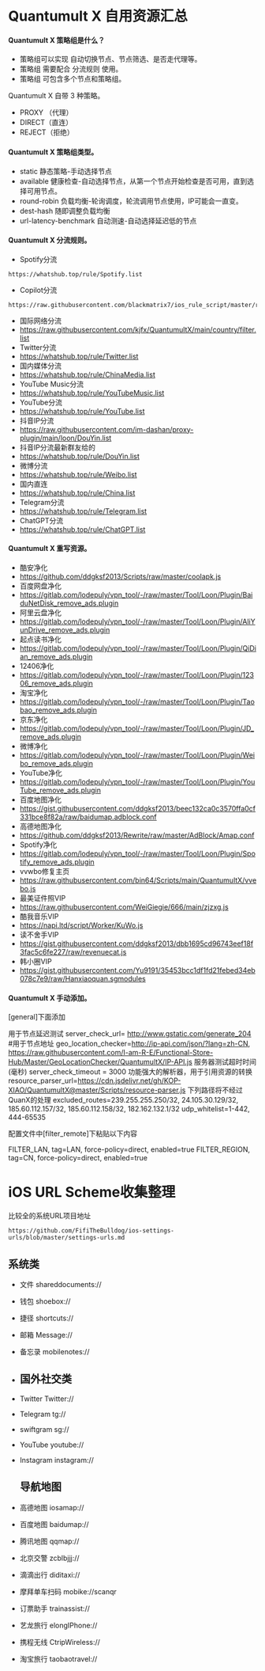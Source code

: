 # Quantumult X  自用资源汇总
#### Quantumult X 策略组是什么？
- 策略组可以实现 自动切换节点、节点筛选、是否走代理等。
- 策略组 需要配合 分流规则 使用。
- 策略组 可包含多个节点和策略组。

Quantumult X 自带 3 种策略。
- PROXY （代理）
- DIRECT（直连）
- REJECT（拒绝）

#### Quantumult X 策略组类型。
- static 静态策略-手动选择节点
- available 健康检查-自动选择节点，从第一个节点开始检查是否可用，直到选择可用节点。
- round-robin 负载均衡-轮询调度，轮流调用节点使用，IP可能会一直变。
- dest-hash 随即调整负载均衡
- url-latency-benchmark 自动测速-自动选择延迟低的节点

#### Quantumult X 分流规则。
- Spotify分流 
</span>

    https://whatshub.top/rule/Spotify.list
- Copilot分流
</span>

    https://raw.githubusercontent.com/blackmatrix7/ios_rule_script/master/rule/QuantumultX/Microsoft/Microsoft.list
- 国际网络分流
- https://raw.githubusercontent.com/kjfx/QuantumultX/main/country/filter.list
- Twitter分流
- https://whatshub.top/rule/Twitter.list
- 国内媒体分流
- https://whatshub.top/rule/ChinaMedia.list
- YouTube Music分流
- https://whatshub.top/rule/YouTubeMusic.list
- YouTube分流
- https://whatshub.top/rule/YouTube.list
- 抖音IP分流
- https://raw.githubusercontent.com/im-dashan/proxy-plugin/main/loon/DouYin.list
- 抖音IP分流最新群友给的
- https://whatshub.top/rule/DouYin.list
- 微博分流
- https://whatshub.top/rule/Weibo.list
- 国内直连
- https://whatshub.top/rule/China.list
- Telegram分流
- https://whatshub.top/rule/Telegram.list
- ChatGPT分流
- https://whatshub.top/rule/ChatGPT.list

#### Quantumult X 重写资源。
- 酷安净化
- https://github.com/ddgksf2013/Scripts/raw/master/coolapk.js
- 百度网盘净化
- https://gitlab.com/lodepuly/vpn_tool/-/raw/master/Tool/Loon/Plugin/BaiduNetDisk_remove_ads.plugin
- 阿里云盘净化
- https://gitlab.com/lodepuly/vpn_tool/-/raw/master/Tool/Loon/Plugin/AliYunDrive_remove_ads.plugin
- 起点读书净化
- https://gitlab.com/lodepuly/vpn_tool/-/raw/master/Tool/Loon/Plugin/QiDian_remove_ads.plugin
- 12406净化
- https://gitlab.com/lodepuly/vpn_tool/-/raw/master/Tool/Loon/Plugin/12306_remove_ads.plugin
- 淘宝净化
- https://gitlab.com/lodepuly/vpn_tool/-/raw/master/Tool/Loon/Plugin/Taobao_remove_ads.plugin
- 京东净化
- https://gitlab.com/lodepuly/vpn_tool/-/raw/master/Tool/Loon/Plugin/JD_remove_ads.plugin
- 微博净化
- https://gitlab.com/lodepuly/vpn_tool/-/raw/master/Tool/Loon/Plugin/Weibo_remove_ads.plugin
- YouTube净化
- https://gitlab.com/lodepuly/vpn_tool/-/raw/master/Tool/Loon/Plugin/YouTube_remove_ads.plugin
- 百度地图净化
- https://gist.githubusercontent.com/ddgksf2013/beec132ca0c3570ffa0cf331bce8f82a/raw/baidumap.adblock.conf
- 高德地图净化
- https://github.com/ddgksf2013/Rewrite/raw/master/AdBlock/Amap.conf
-  Spotify净化
- https://gitlab.com/lodepuly/vpn_tool/-/raw/master/Tool/Loon/Plugin/Spotify_remove_ads.plugin
- vvwbo修复主页
- https://raw.githubusercontent.com/bin64/Scripts/main/QuantumultX/vvebo.js
- 最美证件照VIP
- https://raw.githubusercontent.com/WeiGiegie/666/main/zjzxg.js
- 酷我音乐VIP
- https://napi.ltd/script/Worker/KuWo.js
- 读不舍手VIP
- https://gist.githubusercontent.com/ddgksf2013/dbb1695cd96743eef18f3fac5c6fe227/raw/revenuecat.js
- 韩小圈VIP
- https://gist.githubusercontent.com/Yu9191/35453bcc1df1fd21febed34eb078c7e9/raw/Hanxiaoquan.sgmodules

#### Quantumult X 手动添加。

[general]下面添加

用于节点延迟测试
server_check_url= http://www.gstatic.com/generate_204
#用于节点地址
geo_location_checker=http://ip-api.com/json/?lang=zh-CN, https://raw.githubusercontent.com/I-am-R-E/Functional-Store-Hub/Master/GeoLocationChecker/QuantumultX/IP-API.js
服务器测试超时时间 (毫秒)
server_check_timeout = 3000
功能强大的解析器，用于引用资源的转换
resource_parser_url=https://cdn.jsdelivr.net/gh/KOP-XIAO/QuantumultX@master/Scripts/resource-parser.js
下列路径将不经过QuanX的处理
excluded_routes=239.255.255.250/32, 24.105.30.129/32, 185.60.112.157/32, 185.60.112.158/32, 182.162.132.1/32
udp_whitelist=1-442, 444-65535

配置文件中[filter_remote]下粘贴以下内容

FILTER_LAN, tag=LAN, force-policy=direct, enabled=true
FILTER_REGION, tag=CN, force-policy=direct, enabled=true


# iOS  URL Scheme收集整理
比较全的系统URL项目地址
</span>

    https://github.com/FifiTheBulldog/ios-settings-urls/blob/master/settings-urls.md

## 系统类
- 文件 shareddocuments://
- 钱包 shoebox://
- 捷径 shortcuts://
- 邮箱 Message://
- 备忘录 mobilenotes://

- ## 国外社交类
- Twitter Twitter://
- Telegram tg://
- swiftgram sg://
- YouTube youtube://
- Instagram instagram://

  ## 导航地图
- 高德地图 iosamap://
- 百度地图 baidumap://
- 腾讯地图 qqmap://
- 北京交警 zcblbjjj://
- 滴滴出行 diditaxi://
- 摩拜单车扫码 mobike://scanqr
- 订票助手 trainassist://
- 艺龙旅行 elongIPhone://
- 携程无线 CtripWireless://
- 淘宝旅行 taobaotravel://
